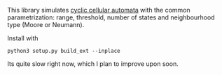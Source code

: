 This library simulates [cyclic cellular automata](https://en.wikipedia.org/wiki/Cyclic_cellular_automaton)
with the common parametrization: range, threshold, number of states and neighbourhood type (Moore or Neumann).   

   
Install with 

```
python3 setup.py build_ext --inplace
```

Its quite slow right now, which I plan to improve upon soon.
